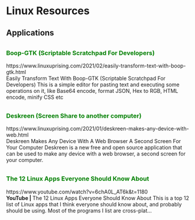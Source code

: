 # Linux Resources
## Applications <br/>

<h3 style="color:green; margin-top:2rem; display:block"> Boop-GTK (Scriptable Scratchpad For Developers) </h3>
<a>https://www.linuxuprising.com/2021/02/easily-transform-text-with-boop-gtk.html</a><br/>
Easily Transform Text With Boop-GTK (Scriptable Scratchpad For Developers)
This is a simple editor for pasting text and executing some operations on it, like Base64 encode, format JSON, Hex to RGB, HTML encode, minify CSS etc
<br/>

<h3 style="color:green; margin-top:2rem; display:block"> Deskreen (Screen Share to another computer)</h3>
<a>https://www.linuxuprising.com/2021/01/deskreen-makes-any-device-with-web.html</a><br/>
Deskreen Makes Any Device With A Web Browser A Second Screen For Your Computer
Deskreen is a new free and open source application that can be used to make any device with a web browser, a second screen for your computer.
<br/>

<h3 style="color:green; margin-top:2rem; display:block"> The 12 Linux Apps Everyone Should Know About </h3>
<a>https://www.youtube.com/watch?v=6chA0L_AT6k&t=1180</a><br/>
<strong>YouTube | </strong>
The 12 Linux Apps Everyone Should Know About
This is a top 12 list of Linux apps that I think everyone should know about, and probably should be using. Most of the programs I list are cross-plat...
<br/>